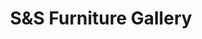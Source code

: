 ---
title: "S&S Furniture Gallery"
url: /irvington/sunds-furniture-gallery-springfield-avenue/
shop: Möbel
---